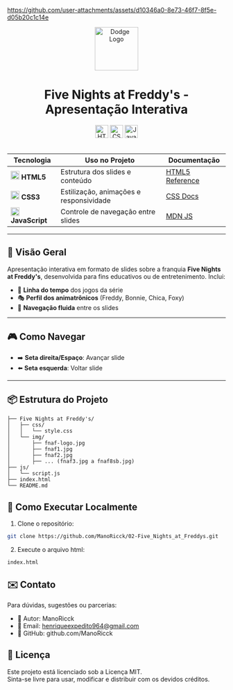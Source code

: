 https://github.com/user-attachments/assets/d10346a0-8e73-46f7-8f5e-d05b20c1c14e

<div align="center">
  <img src="https://github.com/user-attachments/assets/2d3adbd5-c976-4481-9fd5-d5a410f25bc3" alt="Dodge Logo" height="100">
</div>
<h1 align="center">  
  Five Nights at Freddy's - Apresentação Interativa 
</h1>  



<div align="center">
  <img src="https://img.shields.io/badge/HTML5-Slides-orange?logo=html5&style=for-the-badge" alt="HTML5" height="30">
  <img src="https://img.shields.io/badge/CSS3-Animações-blue?logo=css3&style=for-the-badge" alt="CSS3" height="30">
  <img src="https://img.shields.io/badge/JavaScript-Navegação-yellow?logo=javascript&style=for-the-badge" alt="JavaScript" height="30">
</div>

<br>

<div align="center">

| Tecnologia | Uso no Projeto | Documentação |
|------------|----------------|--------------|
| <img src="https://www.w3.org/html/logo/downloads/HTML5_Badge_256.png" width="20"> **HTML5** | Estrutura dos slides e conteúdo | [HTML5 Reference](https://developer.mozilla.org/pt-BR/docs/Web/HTML) |
| <img src="https://cdn-icons-png.flaticon.com/512/732/732190.png" width="20"> **CSS3** | Estilização, animações e responsividade | [CSS Docs](https://developer.mozilla.org/pt-BR/docs/Web/CSS) |
| <img src="https://cdn-icons-png.flaticon.com/512/5968/5968292.png" width="20"> **JavaScript** | Controle de navegação entre slides | [MDN JS](https://developer.mozilla.org/pt-BR/docs/Web/JavaScript) |

</div>

---

## 🌟 Visão Geral
Apresentação interativa em formato de slides sobre a franquia **Five Nights at Freddy's**, desenvolvida para fins educativos ou de entretenimento. Inclui:
- 📌 **Linha do tempo** dos jogos da série
- 🎭 **Perfil dos animatrônicos** (Freddy, Bonnie, Chica, Foxy)
- 🔄 **Navegação fluida** entre os slides

---


## 🎮 Como Navegar
- ➡️ **Seta direita/Espaço**: Avançar slide
- ⬅️ **Seta esquerda**: Voltar slide

---

## 📦 Estrutura do Projeto

```tree
├── Five Nights at Freddy's/
│   ├── css/
│   │   └── style.css
│   └── img/
│       ├── fnaf-logo.jpg
│       ├── fnaf1.jpg
│       ├── fnaf2.jpg
│       ├── ... (fnaf3.jpg a fnaf8sb.jpg)
├── js/
│   └── script.js
├── index.html
└── README.md
```


## 🚀 Como Executar Localmente

1. Clone o repositório:
```bash
git clone https://github.com/ManoRicck/02-Five_Nights_at_Freddys.git
```
2. Execute o arquivo html:
```bash
index.html
```


## ✉️ Contato

Para dúvidas, sugestões ou parcerias:

- 👤 Autor: ManoRicck
- 📧 Email: henriqueexpedito964@gmail.com
- 🧠 GitHub: github.com/ManoRicck

## 📄 Licença

Este projeto está licenciado sob a Licença MIT.<br>
Sinta-se livre para usar, modificar e distribuir com os devidos créditos.
